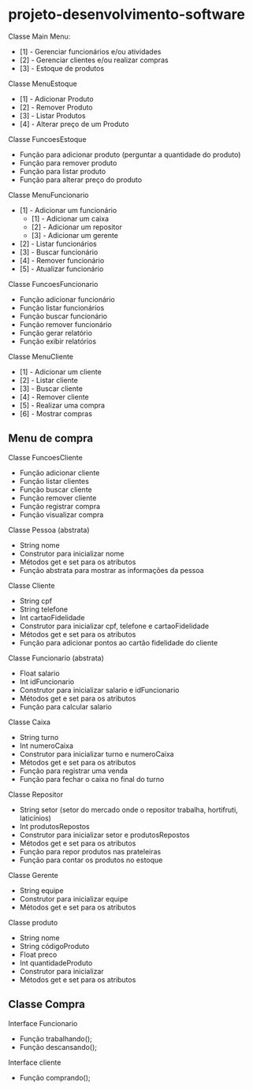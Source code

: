 # projeto-desenvolvimento-software

Classe Main 
Menu: 
- [1] - Gerenciar funcionários e/ou atividades 
- [2] - Gerenciar clientes e/ou realizar compras 
- [3] - Estoque de produtos 

Classe MenuEstoque 
- [1] - Adicionar Produto 
- [2] - Remover Produto 
- [3] - Listar Produtos 
- [4] - Alterar preço de um Produto 
 
Classe FuncoesEstoque 
- Função para adicionar produto (perguntar a quantidade do produto) 
- Função para remover produto 
- Função para listar produto 
- Função para alterar preço do produto 
 
Classe MenuFuncionario 
- [1] - Adicionar um funcionário 
    - [1] - Adicionar um caixa 
    - [2] - Adicionar um repositor 
    - [3] - Adicionar um gerente 
- [2] - Listar funcionários 
- [3] - Buscar funcionário 
- [4] - Remover funcionário 
- [5] - Atualizar funcionário 

Classe FuncoesFuncionario 
- Função adicionar funcionário 
- Função listar funcionários 
- Função buscar funcionário 
- Função remover funcionário 
- Função gerar relatório 
- Função exibir relatórios 

Classe MenuCliente 
- [1] - Adicionar um cliente 
- [2] - Listar cliente 
- [3] - Buscar cliente 
- [4] - Remover cliente 
- [5] - Realizar uma compra 
- [6] - Mostrar compras 

Menu de compra 
- 

Classe FuncoesCliente 
- Função adicionar cliente 
- Função listar clientes 
- Função buscar cliente 
- Função remover cliente 
- Função registrar compra 
- Função visualizar compra 

Classe Pessoa (abstrata) 
- String nome 
- Construtor para inicializar nome 
- Métodos get e set para os atributos 
- Função abstrata para mostrar as informações da pessoa 

Classe Cliente 
- String cpf 
- String telefone 
- Int cartaoFidelidade 
- Construtor para inicializar cpf, telefone e cartaoFidelidade 
- Métodos get e set para os atributos 
- Função para adicionar pontos ao cartão fidelidade do cliente 

Classe Funcionario (abstrata) 
- Float salario 
- Int idFuncionario 
- Construtor para inicializar salario e idFuncionario 
- Métodos get e set para os atributos 
- Função para calcular salario 

Classe Caixa  
- String turno 
- Int numeroCaixa 
- Construtor para inicializar turno e numeroCaixa 
- Métodos get e set para os atributos 
- Função para registrar uma venda 
- Função para fechar o caixa no final do turno 

Classe Repositor  
- String setor (setor do mercado onde o repositor trabalha, hortifruti, laticínios) 
- Int produtosRepostos 
- Construtor para inicializar setor e produtosRepostos 
- Métodos get e set para os atributos 
- Função para repor produtos nas prateleiras 
- Função para contar os produtos no estoque 

Classe Gerente  
- String equipe 
- Construtor para inicializar equipe 
- Métodos get e set para os atributos 

Classe produto 
- String nome 
- String códigoProduto 
- Float preco 
- Int quantidadeProduto 
- Construtor para inicializar 
- Métodos get e set para os atributos
  
Classe Compra 
-
 
Interface Funcionario 
- Função trabalhando(); 
- Função descansando(); 

Interface cliente 
- Função comprando();  
